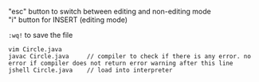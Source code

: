 "esc" button to switch between editing and non-editing mode </br>
"i" button for INSERT (editing mode)

`:wq!` to save the file </br>


```shell
vim Circle.java
javac Circle.java     // compiler to check if there is any error. no error if compiler does not return error warning after this line
jshell Circle.java    // load into interpreter 
```



